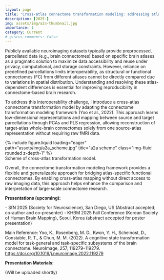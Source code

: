 ```yaml
---
layout: page
title: "Cross-atlas connectome transformation modeling: addressing atlas-dependent discrepancies in brain network analysis"
description: [2025-]
img: assets/img/a2a-thumbnail.jpg
importance: 1
category: Current
# giscus_comments: false
---
```


Publicly available neuroimaging datasets typically provide preprocessed, parcellated data (e.g., brain connectomes) based on specific brain atlases as a pragmatic solution to maximize data accessibility and reuse under privacy, computational, and storage constraints. However, reliance on predefined parcellations limits interoperability, as structural or functional connectomes (FC) from different atlases cannot be directly compared due to variations in spatial distribution. Understanding and resolving these atlas-dependent differences is essential for improving reproducibility in connectome-based brain research.

To address this interoperability challenge, I introduce a cross-atlas connectome transformation model by adapting the connectome transformation modeling framework (Yoo et al., 2022). This approach learns low-dimensional representations and mapping between source and target parcellations through PCAs and PLS regression, allowing reconstruction of target-atlas whole-brain connectomes solely from one source-atlas representation without requiring raw fMRI data.

<div class="row">
    <div class="col-sm mt-3 mt-md-0">
        {% include figure.liquid loading="eager" path="assets/img/a2a_scheme.jpg" title="a2a scheme" class="img-fluid rounded z-depth-1" %}
    </div>
</div>
<div class="caption">
    Scheme of cross-atlas transformation model.
</div>

Overall, the connectome transformation modeling framework provides a flexible and generalizable approach for bridging atlas-specific functional connectomes. By enabling cross-atlas mapping without direct access to raw imaging data, this approach helps enhance the comparison and interpretation of large-scale connectome research.

<p style="font-weight:700;">Presentations (upcoming):</p>
- SfN 2025 (Society for Neuroscience), San Diego, US (Abstract accepted; co-author and co-presenter)
- KHBM 2025 Fall Conference (Korean Society of Human Brain Mapping), Seoul, Korea (abstract accepted for poster presentation)

Main Reference:
Yoo, K., Rosenberg, M. D., Kwon, Y. H., Scheinost, D., Constable, R. T., & Chun, M. M. (2022). A cognitive state transformation model for task-general and task-specific subsystems of the brain connectome. NeuroImage, 257, 119279–119279. https://doi.org/10.1016/j.neuroimage.2022.119279

<p style="font-weight:700;">Presentation Materials:</p>
(Will be uploaded shortly)
